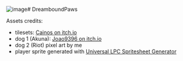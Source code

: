![image](https://github.com/user-attachments/assets/e42bcf3b-6cba-4b50-91e4-a0cf3d17ea29)# DreamboundPaws
 
Assets credits:
* tilesets: [Cainos on itch.io](https://cainos.itch.io/pixel-art-top-down-basic)
* dog 1 (Akuna): [Joao9396 on itch.io](https://joao9396.itch.io/pixel-dog-animations)
* dog 2 (Riot) pixel art by me
* player sprite generated with [Universal LPC Spritesheet Generator](https://liberatedpixelcup.github.io/Universal-LPC-Spritesheet-Character-Generator/)

